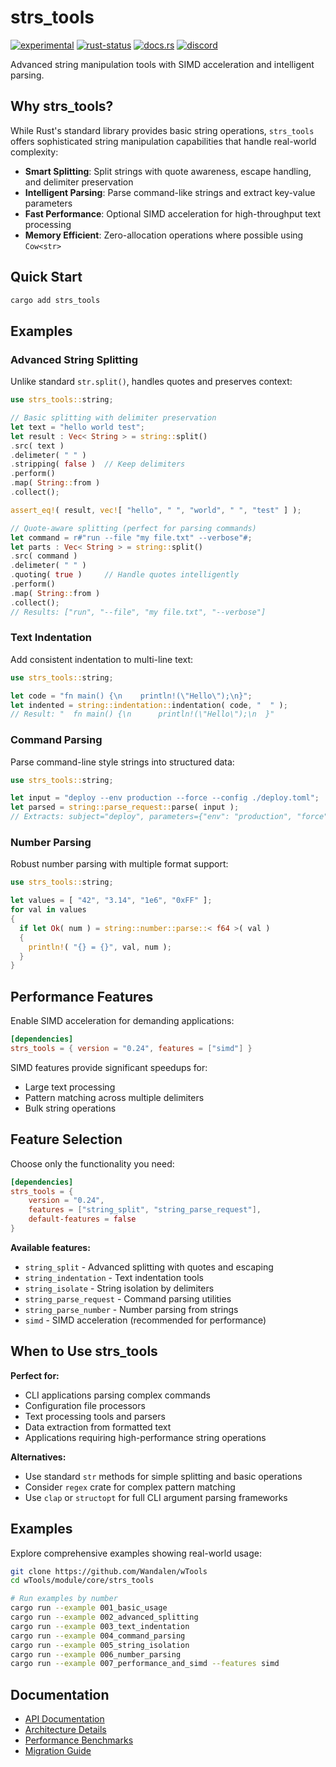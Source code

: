 
# strs_tools

[![experimental](https://raster.shields.io/static/v1?label=&message=experimental&color=orange)](https://github.com/emersion/stability-badges#experimental) [![rust-status](https://github.com/Wandalen/wTools/actions/workflows/module_strs_tools_push.yml/badge.svg)](https://github.com/Wandalen/wTools/actions/workflows/module_strs_tools_push.yml) [![docs.rs](https://img.shields.io/docsrs/strs_tools?color=e3e8f0&logo=docs.rs)](https://docs.rs/strs_tools) [![discord](https://img.shields.io/discord/872391416519737405?color=eee&logo=discord&logoColor=eee&label=ask)](https://discord.gg/m3YfbXpUUY)

Advanced string manipulation tools with SIMD acceleration and intelligent parsing.

## Why strs_tools?

While Rust's standard library provides basic string operations, `strs_tools` offers sophisticated string manipulation capabilities that handle real-world complexity:

- **Smart Splitting**: Split strings with quote awareness, escape handling, and delimiter preservation
- **Intelligent Parsing**: Parse command-like strings and extract key-value parameters
- **Fast Performance**: Optional SIMD acceleration for high-throughput text processing
- **Memory Efficient**: Zero-allocation operations where possible using `Cow<str>`

## Quick Start

```sh
cargo add strs_tools
```

## Examples

### Advanced String Splitting

Unlike standard `str.split()`, handles quotes and preserves context:

```rust
use strs_tools::string;

// Basic splitting with delimiter preservation
let text = "hello world test";
let result : Vec< String > = string::split()
.src( text )
.delimeter( " " )
.stripping( false )  // Keep delimiters
.perform()
.map( String::from )
.collect();

assert_eq!( result, vec![ "hello", " ", "world", " ", "test" ] );

// Quote-aware splitting (perfect for parsing commands)
let command = r#"run --file "my file.txt" --verbose"#;
let parts : Vec< String > = string::split()
.src( command )
.delimeter( " " )
.quoting( true )     // Handle quotes intelligently
.perform()
.map( String::from )
.collect();
// Results: ["run", "--file", "my file.txt", "--verbose"]
```

### Text Indentation

Add consistent indentation to multi-line text:

```rust
use strs_tools::string;

let code = "fn main() {\n    println!(\"Hello\");\n}";
let indented = string::indentation::indentation( code, "  " );
// Result: "  fn main() {\n      println!(\"Hello\");\n  }"
```

### Command Parsing

Parse command-line style strings into structured data:

```rust
use strs_tools::string;

let input = "deploy --env production --force --config ./deploy.toml";
let parsed = string::parse_request::parse( input );
// Extracts: subject="deploy", parameters={"env": "production", "force": "", "config": "./deploy.toml"}
```

### Number Parsing

Robust number parsing with multiple format support:

```rust
use strs_tools::string;

let values = [ "42", "3.14", "1e6", "0xFF" ];
for val in values
{
  if let Ok( num ) = string::number::parse::< f64 >( val )
  {
    println!( "{} = {}", val, num );
  }
}
```

## Performance Features

Enable SIMD acceleration for demanding applications:

```toml
[dependencies]
strs_tools = { version = "0.24", features = ["simd"] }
```

SIMD features provide significant speedups for:
- Large text processing
- Pattern matching across multiple delimiters  
- Bulk string operations

## Feature Selection

Choose only the functionality you need:

```toml
[dependencies]
strs_tools = { 
    version = "0.24", 
    features = ["string_split", "string_parse_request"], 
    default-features = false 
}
```

**Available features:**
- `string_split` - Advanced splitting with quotes and escaping
- `string_indentation` - Text indentation tools
- `string_isolate` - String isolation by delimiters
- `string_parse_request` - Command parsing utilities
- `string_parse_number` - Number parsing from strings
- `simd` - SIMD acceleration (recommended for performance)

## When to Use strs_tools

**Perfect for:**
- CLI applications parsing complex commands
- Configuration file processors
- Text processing tools and parsers
- Data extraction from formatted text
- Applications requiring high-performance string operations

**Alternatives:**
- Use standard `str` methods for simple splitting and basic operations
- Consider `regex` crate for complex pattern matching
- Use `clap` or `structopt` for full CLI argument parsing frameworks

## Examples

Explore comprehensive examples showing real-world usage:

```sh
git clone https://github.com/Wandalen/wTools
cd wTools/module/core/strs_tools

# Run examples by number
cargo run --example 001_basic_usage
cargo run --example 002_advanced_splitting
cargo run --example 003_text_indentation
cargo run --example 004_command_parsing
cargo run --example 005_string_isolation
cargo run --example 006_number_parsing
cargo run --example 007_performance_and_simd --features simd
```

## Documentation

- [API Documentation](https://docs.rs/strs_tools)
- [Architecture Details](./architecture.md)
- [Performance Benchmarks](./benchmarks/readme.md)
- [Migration Guide](./changelog.md)
